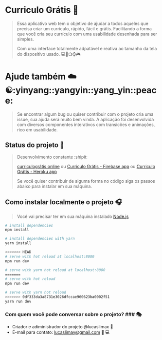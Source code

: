 # Curriculo Grátis :page_facing_up:

> Essa aplicativo web tem o objetivo de ajudar a todos aqueles que precisa criar um curriculo, rápido, fácil e grátis.
> Facilitando a forma que você cria seu currículo com uma usabilidade desenhada para ser simples.
>
> Com uma interface totalmente adpatável e reativa ao tamanho da tela do dispositivo usado.
> :computer::iphone::tv::watch::video_game:
# Ajude também :cloud::yin_yang::yinyang::yangyin::yang_yin::peace:
> Se encontrar algum bug ou quiser contribuir com o projeto cria uma issue, sua ajuda será muito bem vinda.
> A aplicação foi desenvolvida com diversos componentes interativos com transicões e animações, rico em usabilidade.

## Status do projeto :construction:
> Desenvolvimento constante :shipit:
>
> [curriculográtis.online](https://curriculogratis.online)
> ou
> [Curriculo Grátis - Firebase app](https://curriculo-gratis.firebaseapp.com)
> ou
> [Curriculo Grátis -  Heroku app](https://curriculo-gratis.herokuapp.com)
>
> Se você quiser contribuir de alguma forma no código siga os passos abaixo para instalar em sua máquina.

## Como instalar localmente o projeto :headphones:
> Você vai precisar ter em sua máquina instalado [Node.js](https://nodejs.org)

``` bash
# install dependencies
npm install

# install dependencies with yarn
yarn install

<<<<<<< HEAD
# serve with hot reload at localhost:8080
npm run dev

# serve with yarn hot reload at localhost:8080
=======
# serve with hot reload
npm run dev

# serve with yarn hot reload
>>>>>>> 0df333da3a8731e3026dfccae960623ba0002f51
yarn run dev
```

### Com quem você pode conversar sobre o projeto? ### :performing_arts:

* Criador e adiministrador do projeto @lucaslimax :ghost:
* E-mail para contato: lucaslimay@gmail.com :email: :computer:
